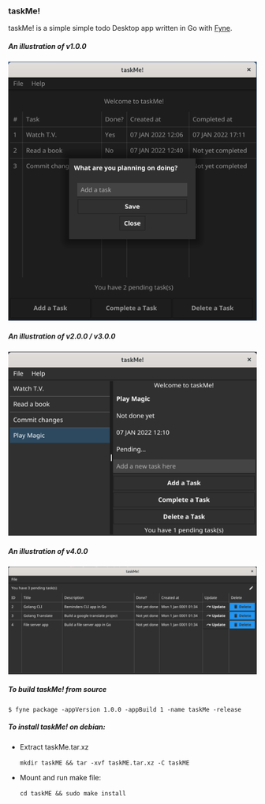 ### taskMe!

taskMe! is a simple simple todo Desktop app written in Go with [Fyne](https://developer.fyne.io/).

##### An illustration of v1.0.0
![alt text](https://github.com/petrostrak/task-me/blob/main/taskMe.png)

##### An illustration of v2.0.0 / v3.0.0
![alt text](https://github.com/petrostrak/task-me/blob/main/taskMev2.png)

##### An illustration of v4.0.0
![alt text](https://github.com/petrostrak/task-me/blob/main/taskMev3.png)

##### To build taskMe! from source
    $ fyne package -appVersion 1.0.0 -appBuild 1 -name taskMe -release

##### To install taskMe! on debian:

* Extract taskMe.tar.xz
    
    `mkdir taskME && tar -xvf taskME.tar.xz -C taskME`

* Mount and run make file:

    `cd taskME && sudo make install`
